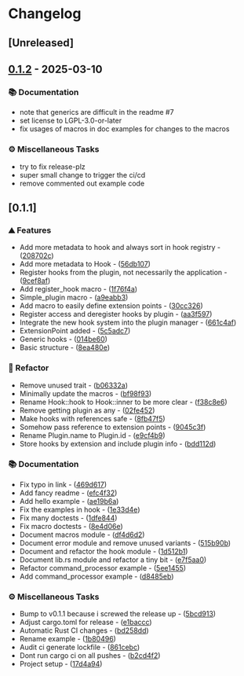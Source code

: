 # Changelog

## [Unreleased]

## [0.1.2](https://github.com/PlexSheep/steckrs/compare/v0.1.1...v0.1.2) - 2025-03-10

### <!-- 3 -->📚 Documentation

- note that generics are difficult in the readme #7
- set license to LGPL-3.0-or-later
- fix usages of macros in doc examples for changes to the macros

### <!-- 7 -->⚙️ Miscellaneous Tasks

- try to fix release-plz
- super small change to trigger the ci/cd
- remove commented out example code

## [0.1.1]

### ⛰️ Features

- Add more metadata to hook and always sort in hook registry - ([208702c](https://github.com/PlexSheep/steckrs/commit/208702c3936afe43f27397dc5bde7a4cd18308ee))
- Add more metadata to Hook - ([56db107](https://github.com/PlexSheep/steckrs/commit/56db10733d58bdc6e00b7f979de0eb01d6e35633))
- Register hooks from the plugin, not necessarily the application - ([9cef8af](https://github.com/PlexSheep/steckrs/commit/9cef8afb86c4af2bc9b911cf6548ab640feb9072))
- Add register_hook macro - ([1f76f4a](https://github.com/PlexSheep/steckrs/commit/1f76f4a4915e25532e9e58b857bcb3d467903506))
- Simple_plugin macro - ([a9eabb3](https://github.com/PlexSheep/steckrs/commit/a9eabb35d4cda4f89681090629941c248e2984ca))
- Add macro to easily define extension points - ([30cc326](https://github.com/PlexSheep/steckrs/commit/30cc326f353341b8cf2ee829e0bfb81c65b722a6))
- Register access and deregister hooks by plugin - ([aa3f597](https://github.com/PlexSheep/steckrs/commit/aa3f59746aab296ae5e74f051b1533d15ce15602))
- Integrate the new hook system into the plugin manager - ([661c4af](https://github.com/PlexSheep/steckrs/commit/661c4af32bfc65910f09118b0d1fc52491b2a54c))
- ExtensionPoint added - ([5c5adc7](https://github.com/PlexSheep/steckrs/commit/5c5adc7a55d20967afe3ff21c99e3f3b27b24ffa))
- Generic hooks - ([014be60](https://github.com/PlexSheep/steckrs/commit/014be60402b69446134ede96b789b0692c957c2d))
- Basic structure - ([8ea480e](https://github.com/PlexSheep/steckrs/commit/8ea480e877b958dd842f53663ba22ac7f60eb0f9))

### 🚜 Refactor

- Remove unused trait - ([b06332a](https://github.com/PlexSheep/steckrs/commit/b06332a5b402caadb9b7e9ec96e33bd65e24a8b7))
- Minimally update the macros - ([bf98f93](https://github.com/PlexSheep/steckrs/commit/bf98f932d4633c6683a3deb5b7579e652dc6cb12))
- Rename Hook::hook to Hook::inner to be more clear - ([f38c8e6](https://github.com/PlexSheep/steckrs/commit/f38c8e62f8a0b8863119f4c9d182309ebef9afb6))
- Remove getting plugin as any - ([02fe452](https://github.com/PlexSheep/steckrs/commit/02fe45236c18bdcc69ffe3e42858b887e77bc28b))
- Make hooks with references safe - ([8fb47f5](https://github.com/PlexSheep/steckrs/commit/8fb47f554b701e9444502ddba328f3aff9d6b956))
- Somehow pass reference to extension points - ([9045c3f](https://github.com/PlexSheep/steckrs/commit/9045c3f93c95d2bb2992d4098dfd5b28690cbd4a))
- Rename Plugin.name to Plugin.id - ([e9cf4b9](https://github.com/PlexSheep/steckrs/commit/e9cf4b972812551ca08648806a8c0ee5a11686cb))
- Store hooks by extension and include plugin info - ([bdd112d](https://github.com/PlexSheep/steckrs/commit/bdd112ddbf70b7f51e33c8a10dd4a71ac547bf39))

### 📚 Documentation

- Fix typo in link - ([469d617](https://github.com/PlexSheep/steckrs/commit/469d617b39e4eb5b2e09ee1b26e1081bed2c5062))
- Add fancy readme - ([efc4f32](https://github.com/PlexSheep/steckrs/commit/efc4f322a11b4a32e291f73422e1af90a0c4befd))
- Add hello example - ([ae19b6a](https://github.com/PlexSheep/steckrs/commit/ae19b6ae061e5d1e9e0e322b3680dbc8107dcb52))
- Fix the examples in hook - ([1e33d4e](https://github.com/PlexSheep/steckrs/commit/1e33d4ece3f9c33abc20d9bf00d1b4927ddb22ab))
- Fix many doctests - ([1dfe844](https://github.com/PlexSheep/steckrs/commit/1dfe8440df0c8838f754754cad246bc87784a720))
- Fix macro doctests - ([8e4d06e](https://github.com/PlexSheep/steckrs/commit/8e4d06e95b3c4b0bc71a57f747754e1eb53ba7b5))
- Document macros module - ([df4d6d2](https://github.com/PlexSheep/steckrs/commit/df4d6d251b123a60139ffdb98ffbb5ae5f034b20))
- Document error module and remove unused variants - ([515b90b](https://github.com/PlexSheep/steckrs/commit/515b90ba5d08553c482b9d9d53d587687567b444))
- Document and refactor the hook module - ([1d512b1](https://github.com/PlexSheep/steckrs/commit/1d512b158b3136b3992691a01638f97388dba9f0))
- Document lib.rs module and refactor a tiny bit - ([e7f5aa0](https://github.com/PlexSheep/steckrs/commit/e7f5aa0b4788991297ce8d7e174e81192bf2d78b))
- Refactor command_processor example - ([5ee1455](https://github.com/PlexSheep/steckrs/commit/5ee14552f775aef2b101322568677ba57274ae9f))
- Add command_processor example - ([d8485eb](https://github.com/PlexSheep/steckrs/commit/d8485eb0d48beb578e2ae0e888a37d300726b320))

### ⚙️ Miscellaneous Tasks

- Bump to v0.1.1 because i screwed the release up - ([5bcd913](https://github.com/PlexSheep/steckrs/commit/5bcd9131e032f70a4f194fe4ee44175fbfbaa169))
- Adjust cargo.toml for release - ([e1baccc](https://github.com/PlexSheep/steckrs/commit/e1baccc42ae2c50b03f36d8052a22b3d1b93c9c5))
- Automatic Rust CI changes - ([bd258dd](https://github.com/PlexSheep/steckrs/commit/bd258dd404087dbbbd34e91869d353262112d8fa))
- Rename example - ([1b80496](https://github.com/PlexSheep/steckrs/commit/1b80496b67b252489d25ab702b9f711eda0b0f48))
- Audit ci generate lockfile - ([861cebc](https://github.com/PlexSheep/steckrs/commit/861cebc7db7261ae876358450e889e6d4aa0b511))
- Dont run cargo ci on all pushes - ([b2cd4f2](https://github.com/PlexSheep/steckrs/commit/b2cd4f25567a10d823470efdc9fd02767aa63975))
- Project setup - ([17d4a94](https://github.com/PlexSheep/steckrs/commit/17d4a949f883a6914e84c0c33f3d36fd70206db1))

